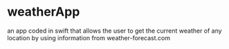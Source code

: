 # weatherApp
an app coded in swift that allows the user to get the current weather of any location by using information from weather-forecast.com
